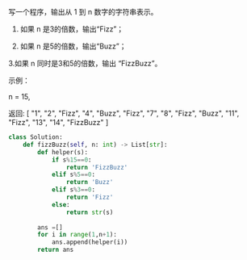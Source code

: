 写一个程序，输出从 1 到 n 数字的字符串表示。

1. 如果 n 是3的倍数，输出“Fizz”；

2. 如果 n 是5的倍数，输出“Buzz”；

3.如果 n 同时是3和5的倍数，输出 “FizzBuzz”。

示例：

n = 15,

返回:
[
    "1",
    "2",
    "Fizz",
    "4",
    "Buzz",
    "Fizz",
    "7",
    "8",
    "Fizz",
    "Buzz",
    "11",
    "Fizz",
    "13",
    "14",
    "FizzBuzz"
]



```python
class Solution:
    def fizzBuzz(self, n: int) -> List[str]:
        def helper(s):
            if s%15==0:
                return 'FizzBuzz'
            elif s%5==0:
                return 'Buzz'
            elif s%3==0:
                return 'Fizz'
            else:
                return str(s)
        
        ans =[] 
        for i in range(1,n+1):
            ans.append(helper(i))
        return ans 
        
```

